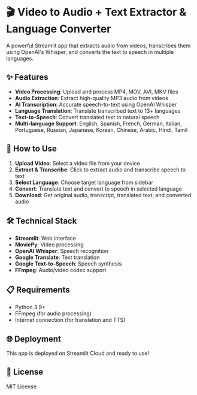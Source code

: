 # 🎬 Video to Audio + Text Extractor & Language Converter

A powerful Streamlit app that extracts audio from videos, transcribes them using OpenAI's Whisper, and converts the text to speech in multiple languages.

## ✨ Features

- **Video Processing**: Upload and process MP4, MOV, AVI, MKV files
- **Audio Extraction**: Extract high-quality MP3 audio from videos
- **AI Transcription**: Accurate speech-to-text using OpenAI Whisper
- **Language Translation**: Translate transcribed text to 13+ languages
- **Text-to-Speech**: Convert translated text to natural speech
- **Multi-language Support**: English, Spanish, French, German, Italian, Portuguese, Russian, Japanese, Korean, Chinese, Arabic, Hindi, Tamil

## 🚀 How to Use

1. **Upload Video**: Select a video file from your device
2. **Extract & Transcribe**: Click to extract audio and transcribe speech to text
3. **Select Language**: Choose target language from sidebar
4. **Convert**: Translate text and convert to speech in selected language
5. **Download**: Get original audio, transcript, translated text, and converted audio

## 🛠️ Technical Stack

- **Streamlit**: Web interface
- **MoviePy**: Video processing
- **OpenAI Whisper**: Speech recognition
- **Google Translate**: Text translation
- **Google Text-to-Speech**: Speech synthesis
- **FFmpeg**: Audio/video codec support

## 📋 Requirements

- Python 3.9+
- FFmpeg (for audio processing)
- Internet connection (for translation and TTS)

## 🌐 Deployment

This app is deployed on Streamlit Cloud and ready to use!

## 📝 License

MIT License
